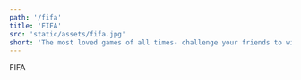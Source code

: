 ```yaml
---
path: '/fifa'
title: 'FIFA'
src: 'static/assets/fifa.jpg'
short: 'The most loved games of all times- challenge your friends to win the tournament and challenge your rivals to earn the title!'
---
```


FIFA